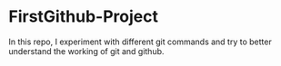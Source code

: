 # FirstGithub-Project

In this repo, I experiment with different git commands and try to better understand the working of git and github.